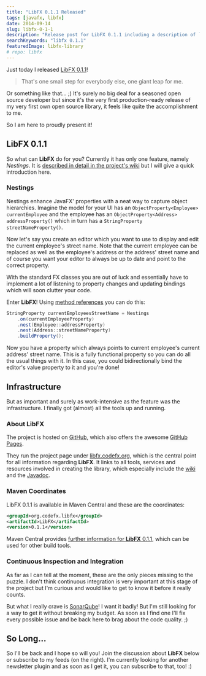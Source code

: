 ```yaml
---
title: "LibFX 0.1.1 Released"
tags: [javafx, libfx]
date: 2014-09-14
slug: libfx-0-1-1
description: "Release post for LibFX 0.1.1 including a description of `Nestings` and pointers to GitHub, Maven and the Javadoc."
searchKeywords: "libfx 0.1.1"
featuredImage: libfx-library
# repo: libfx
---
```


Just today I released [LibFX 0.1.1](https://github.com/CodeFX-org/LibFX/releases/tag/v0.1.1)!

> That's one small step for everybody else, one giant leap for me.

Or something like that... ;)
It's surely no big deal for a seasoned open source developer but since it's the very first production-ready release of my very first own open source library, it feels like quite the accomplishment to me.

So I am here to proudly present it!

## LibFX 0.1.1

So what can **LibFX** do for you?
Currently it has only one feature, namely *Nestings*.
It is [described in detail in the project's wiki](https://github.com/CodeFX-org/LibFX/wiki/Nestings) but I will give a quick introduction here.

<contentimage slug="LibFX-v0.1.1" options="sidebar"></contentimage>

### Nestings

Nestings enhance JavaFX' properties with a neat way to capture object hierarchies.
Imagine the model for your UI has an `ObjectProperty<Employee> currentEmployee` and the employee has an `ObjectProperty<Address> addressProperty()` which in turn has a `StringProperty streetNameProperty()`.

Now let's say you create an editor which you want to use to display and edit the current employee's street name.
Note that the current employee can be replaced as well as the employee's address or the address' street name and of course you want your editor to always be up to date and point to the correct property.

With the standard FX classes you are out of luck and essentially have to implement a lot of listening to property changes and updating bindings which will soon clutter your code.

Enter **LibFX**!
Using [method references](http://docs.oracle.com/javase/tutorial/java/javaOO/methodreferences.html) you can do this:

```java
StringProperty currentEmployeesStreetName = Nestings
	.on(currentEmployeeProperty)
	.nest(Employee::addressProperty)
	.nest(Address::streetNameProperty)
	.buildProperty();
```

Now you have a property which always points to current employee's current address' street name.
This is a fully functional property so you can do all the usual things with it.
In this case, you could bidirectionally bind the editor's value property to it and you're done!

## Infrastructure

But as important and surely as work-intensive as the feature was the infrastructure.
I finally got (almost) all the tools up and running.

### About LibFX

The project is hosted on [GitHub](https://github.com/CodeFX-org/LibFX), which also offers the awesome [GitHub Pages](https://pages.github.com/).

They run the project page under [libfx.codefx.org](http://libfx.codefx.org), which is the central point for all information regarding **LibFX**.
It links to all tools, services and resources involved in creating the library, which especially include the [wiki](https://github.com/CodeFX-org/LibFX/wiki) and the [Javadoc](http://libfx.codefx.org/javadoc/).

### Maven Coordinates

LibFX 0.1.1 is available in Maven Central and these are the coordinates:

```xml
<groupId>org.codefx.libfx</groupId>
<artifactId>LibFX</artifactId>
<version>0.1.1</version>
```

Maven Central provides [further information for **LibFX** 0.1.1](http://search.maven.org/#artifactdetails%7Corg.codefx.libfx%7CLibFX%7C0.1.1%7Cjar), which can be used for other build tools.

### Continuous Inspection and Integration

As far as I can tell at the moment, these are the only pieces missing to the puzzle.
I don't think continuous integration is very important at this stage of the project but I'm curious and would like to get to know it before it really counts.

But what I really crave is [SonarQube](http://www.sonarqube.org/)!
I want it badly!
But I'm still looking for a way to get it without breaking my budget.
As soon as I find one I'll fix every possible issue and be back here to brag about the code quality.
;)

## So Long...

So I'll be back and I hope so will you!
Join the discussion about **LibFX** below or subscribe to my feeds (on the right).
I'm currently looking for another newsletter plugin and as soon as I get it, you can subscribe to that, too!
:)

